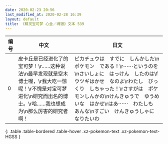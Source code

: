 ```yaml
---
date: 2020-02-23 20:56
last_modified_at: 2020-02-28 16:39
layout: default
title: 《精灵宝可梦 心金／魂银》文本 539
---
```

| 编号 | 中文 | 日文 |
| ---- | ---- | ---- |
| 0 | 皮卡丘是已经进化了的宝可梦！\r……这种说法\n最早发现就是空木博士喔，\r我大吃一惊呢！\r不愧是对宝可梦进化\n研究而出名的博士。\r哈……我也想成为\n那么厉害的研究者啊！ | ピカチュウは　すでに　しんかした\nポケモン　である！\r⋯⋯というのを\nさいしょに　はっけん　したのは\fウツギはかせ　なのよ\rわたし　びっくり　しちゃった！\rさすがは　ポケモンしんかの\nけんきゅうで　ゆうめいな　はかせ\rはあ⋯⋯　わたしも　あんな\nすごい　けんきゅうしゃに　なりたいわ |
{: .table .table-bordered .table-hover .xz-pokemon-text .xz-pokemon-text-HGSS }
